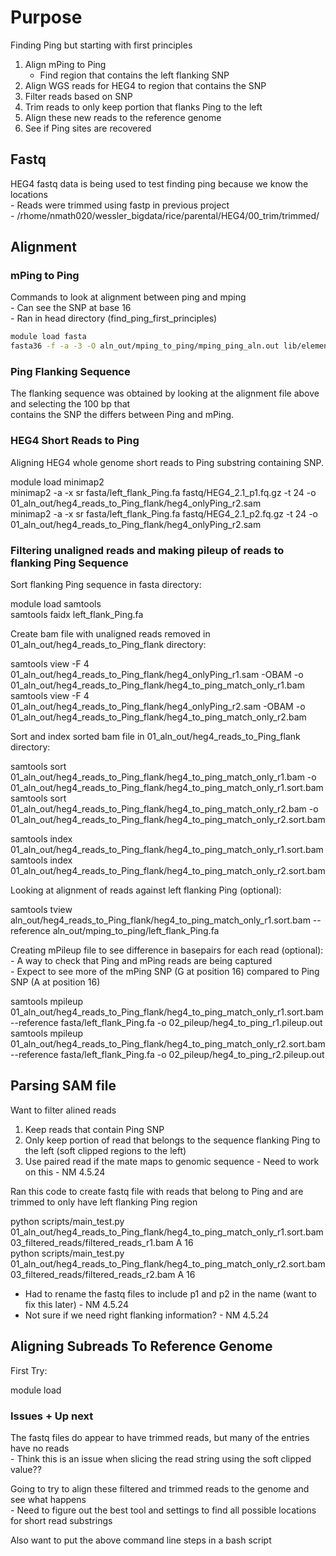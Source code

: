 # Purpose

Finding Ping but starting with first principles  

1. Align mPing to Ping  
    - Find region that contains the left flanking SNP  
2. Align WGS reads for HEG4 to region that contains the SNP  
3. Filter reads based on SNP  
4. Trim reads to only keep portion that flanks Ping to the left  
5. Align these new reads to the reference genome  
6. See if Ping sites are recovered  

## Fastq

HEG4 fastq data is being used to test finding ping because we know the locations  
    - Reads were trimmed using fastp in previous project  
        - /rhome/nmath020/wessler_bigdata/rice/parental/HEG4/00_trim/trimmed/

## Alignment

### mPing to Ping

Commands to look at alignment between ping and mping  
    - Can see the SNP at base 16  
    - Ran in head directory (find_ping_first_principles)  

```bash
module load fasta  
fasta36 -f -a -3 -O aln_out/mping_to_ping/mping_ping_aln.out lib/elements/mping.fa  lib/elements/ping.fa  
```

### Ping Flanking Sequence

The flanking sequence was obtained by looking at the alignment file above and selecting the 100 bp that  
contains the SNP the differs between Ping and mPing.  

### HEG4 Short Reads to Ping

Aligning HEG4 whole genome short reads to Ping substring containing SNP.  

module load minimap2  
minimap2 -a  -x sr fasta/left_flank_Ping.fa fastq/HEG4_2.1_p1.fq.gz -t 24 -o 01_aln_out/heg4_reads_to_Ping_flank/heg4_onlyPing_r2.sam  
minimap2 -a  -x sr fasta/left_flank_Ping.fa fastq/HEG4_2.1_p2.fq.gz -t 24 -o 01_aln_out/heg4_reads_to_Ping_flank/heg4_onlyPing_r2.sam  

### Filtering unaligned reads and making pileup of reads to flanking Ping Sequence

Sort flanking Ping sequence in fasta directory:  

module load samtools  
samtools faidx left_flank_Ping.fa  

Create bam file with unaligned reads removed in 01_aln_out/heg4_reads_to_Ping_flank directory:  

samtools view -F 4 01_aln_out/heg4_reads_to_Ping_flank/heg4_onlyPing_r1.sam -OBAM -o 01_aln_out/heg4_reads_to_Ping_flank/heg4_to_ping_match_only_r1.bam  
samtools view -F 4 01_aln_out/heg4_reads_to_Ping_flank/heg4_onlyPing_r2.sam -OBAM -o 01_aln_out/heg4_reads_to_Ping_flank/heg4_to_ping_match_only_r2.bam  

Sort and index sorted bam file in 01_aln_out/heg4_reads_to_Ping_flank directory:  

samtools sort 01_aln_out/heg4_reads_to_Ping_flank/heg4_to_ping_match_only_r1.bam -o 01_aln_out/heg4_reads_to_Ping_flank/heg4_to_ping_match_only_r1.sort.bam  
samtools sort 01_aln_out/heg4_reads_to_Ping_flank/heg4_to_ping_match_only_r2.bam -o 01_aln_out/heg4_reads_to_Ping_flank/heg4_to_ping_match_only_r2.sort.bam  

samtools index 01_aln_out/heg4_reads_to_Ping_flank/heg4_to_ping_match_only_r1.sort.bam  
samtools index 01_aln_out/heg4_reads_to_Ping_flank/heg4_to_ping_match_only_r2.sort.bam  

Looking at alignment of reads against left flanking Ping (optional):   
    
samtools tview aln_out/heg4_reads_to_Ping_flank/heg4_to_ping_match_only_r1.sort.bam --reference aln_out/mping_to_ping/left_flank_Ping.fa  

Creating mPileup file to see difference in basepairs for each read (optional):  
    - A way to check that Ping and mPing reads are being captured  
    - Expect to see more of the mPing SNP (G at position 16) compared to Ping SNP (A at position 16)  
 
 samtools mpileup 01_aln_out/heg4_reads_to_Ping_flank/heg4_to_ping_match_only_r1.sort.bam --reference fasta/left_flank_Ping.fa -o 02_pileup/heg4_to_ping_r1.pileup.out  
 samtools mpileup 01_aln_out/heg4_reads_to_Ping_flank/heg4_to_ping_match_only_r2.sort.bam --reference fasta/left_flank_Ping.fa -o 02_pileup/heg4_to_ping_r2.pileup.out  


## Parsing SAM file

 Want to filter alined reads  
  1. Keep reads that contain Ping SNP  
  2. Only keep portion of read that belongs to the sequence flanking Ping to the left (soft clipped regions to the left)  
  3. Use paired read if the mate maps to genomic sequence
         - Need to work on this - NM 4.5.24


Ran this code to create fastq file with reads that belong to Ping and are trimmed to only have left flanking Ping region

python scripts/main_test.py 01_aln_out/heg4_reads_to_Ping_flank/heg4_to_ping_match_only_r1.sort.bam 03_filtered_reads/filtered_reads_r1.bam A 16  
python scripts/main_test.py 01_aln_out/heg4_reads_to_Ping_flank/heg4_to_ping_match_only_r2.sort.bam 03_filtered_reads/filtered_reads_r2.bam A 16  

- Had to rename the fastq files to include p1 and p2 in the name (want to fix this later) - NM 4.5.24  
- Not sure if we need right flanking information? - NM 4.5.24 





## Aligning Subreads To Reference Genome

First Try:

module load 


### Issues + Up next

The fastq files do appear to have trimmed reads, but many of the entries have no reads  
    - Think this is an issue when slicing the read string using the soft clipped value??  

Going to try to align these filtered and trimmed reads to the genome and see what happens  
    - Need to figure out the best tool and settings to find all possible locations for short read substrings  

Also want to put the above command line steps in a bash script  


